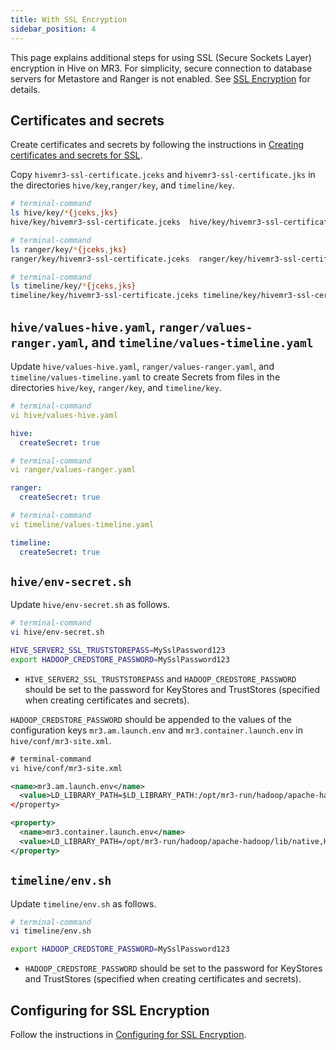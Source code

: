 ```yaml
---
title: With SSL Encryption
sidebar_position: 4
---
```


This page explains additional steps for 
using SSL (Secure Sockets Layer) encryption in Hive on MR3.
For simplicity,
secure connection to database servers for Metastore and Ranger is not enabled.
See [SSL Encryption](/docs/guides/ssl/) for details.

## Certificates and secrets

Create certificates and secrets by following the instructions in
[Creating certificates and secrets for SSL](../common/create-ssl).

Copy `hivemr3-ssl-certificate.jceks` and `hivemr3-ssl-certificate.jks`
in the directories `hive/key`,`ranger/key`, and `timeline/key`.

```sh
# terminal-command
ls hive/key/*{jceks,jks}
hive/key/hivemr3-ssl-certificate.jceks  hive/key/hivemr3-ssl-certificate.jks

# terminal-command
ls ranger/key/*{jceks,jks}
ranger/key/hivemr3-ssl-certificate.jceks  ranger/key/hivemr3-ssl-certificate.jks

# terminal-command
ls timeline/key/*{jceks,jks}
timeline/key/hivemr3-ssl-certificate.jceks timeline/key/hivemr3-ssl-certificate.jks
```

## `hive/values-hive.yaml`, `ranger/values-ranger.yaml`, and `timeline/values-timeline.yaml`

Update `hive/values-hive.yaml`, `ranger/values-ranger.yaml`, and `timeline/values-timeline.yaml`
to create Secrets from files in the directories `hive/key`, `ranger/key`, and `timeline/key`.

```yaml
# terminal-command
vi hive/values-hive.yaml

hive:
  createSecret: true
```

```yaml
# terminal-command
vi ranger/values-ranger.yaml

ranger:
  createSecret: true
```

```yaml
# terminal-command
vi timeline/values-timeline.yaml

timeline:
  createSecret: true
```

## `hive/env-secret.sh`

Update `hive/env-secret.sh` as follows.

```sh
# terminal-command
vi hive/env-secret.sh

HIVE_SERVER2_SSL_TRUSTSTOREPASS=MySslPassword123
export HADOOP_CREDSTORE_PASSWORD=MySslPassword123
``` 
* `HIVE_SERVER2_SSL_TRUSTSTOREPASS` and `HADOOP_CREDSTORE_PASSWORD` should be set to the password for KeyStores and TrustStores (specified when creating certificates and secrets).

`HADOOP_CREDSTORE_PASSWORD` should be appended to the values of the configuration keys `mr3.am.launch.env` and `mr3.container.launch.env`
in `hive/conf/mr3-site.xml`.

```xml
# terminal-command
vi hive/conf/mr3-site.xml

<name>mr3.am.launch.env</name>
  <value>LD_LIBRARY_PATH=$LD_LIBRARY_PATH:/opt/mr3-run/hadoop/apache-hadoop/lib/native,HADOOP_CREDSTORE_PASSWORD,AWS_ACCESS_KEY_ID,AWS_SECRET_ACCESS_KEY,AWS_REGION</value>
</property>

<property>
  <name>mr3.container.launch.env</name>
  <value>LD_LIBRARY_PATH=/opt/mr3-run/hadoop/apache-hadoop/lib/native,HADOOP_CREDSTORE_PASSWORD,AWS_ACCESS_KEY_ID,AWS_SECRET_ACCESS_KEY,AWS_REGION</value>
</property>
```

## `timeline/env.sh`

Update `timeline/env.sh` as follows.

```sh
# terminal-command
vi timeline/env.sh

export HADOOP_CREDSTORE_PASSWORD=MySslPassword123
```

* `HADOOP_CREDSTORE_PASSWORD` should be set to the password for KeyStores and TrustStores (specified when creating certificates and secrets).

## Configuring for SSL Encryption

Follow the instructions in [Configuring for SSL Encryption](../common/configure-ssl).

